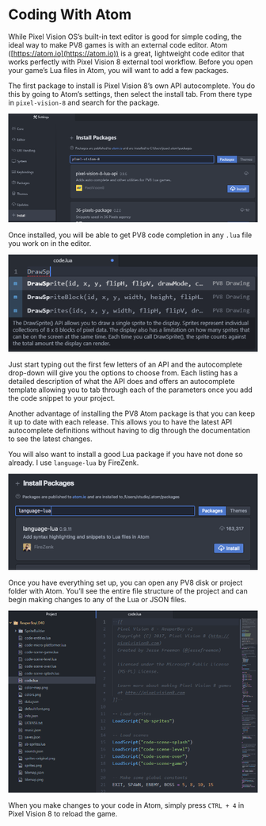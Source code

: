 # Coding With Atom

While Pixel Vision OS’s built-in text editor is good for simple coding, the ideal way to make PV8 games is with an external code editor. Atom ([https://atom.io](https://atom.io)) is a great, lightweight code editor that works perfectly with Pixel Vision 8 external tool workflow. Before you open your game’s Lua files in Atom, you will want to add a few packages. 

The first package to install is Pixel Vision 8’s own API autocomplete. You do this by going to Atom’s settings, then select the install tab. From there type in `pixel-vision-8` and search for the package.

![image alt text](images/UsingAtom_0.png)

Once installed, you will be able to get PV8 code completion in any `.lua` file you work on in the editor.

![image alt text](images/UsingAtom_1.png)

Just start typing out the first few letters of an API and the autocomplete drop-down will give you the options to choose from. Each listing has a detailed description of what the API does and offers an autocomplete template allowing you to tab through each of the parameters once you add the code snippet to your project.

Another advantage of installing the PV8 Atom package is that you can keep it up to date with each release. This allows you to have the latest API autocomplete definitions without having to dig through the documentation to see the latest changes.

You will also want to install a good Lua package if you have not done so already. I use `language-lua` by FireZenk.

![image alt text](images/UsingAtom_2.png)

Once you have everything set up, you can open any PV8 disk or project folder with Atom. You’ll see the entire file structure of the project and can begin making changes to any of the Lua or JSON files.

![image alt text](images/UsingAtom_3.png)

When you make changes to your code in Atom, simply press `CTRL + 4` in Pixel Vision 8 to reload the game.

